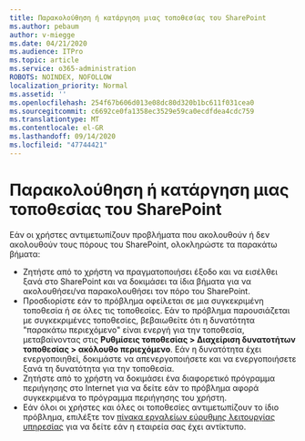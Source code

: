 ```yaml
---
title: Παρακολούθηση ή κατάργηση μιας τοποθεσίας του SharePoint
ms.author: pebaum
author: v-miegge
ms.date: 04/21/2020
ms.audience: ITPro
ms.topic: article
ms.service: o365-administration
ROBOTS: NOINDEX, NOFOLLOW
localization_priority: Normal
ms.assetid: ''
ms.openlocfilehash: 254f67b606d013e08dc80d320b1bc611f031cea0
ms.sourcegitcommit: c6692ce0fa1358ec3529e59ca0ecdfdea4cdc759
ms.translationtype: MT
ms.contentlocale: el-GR
ms.lasthandoff: 09/14/2020
ms.locfileid: "47744421"
---
```

# <a name="follow-or-un-follow-a-sharepoint-site"></a>Παρακολούθηση ή κατάργηση μιας τοποθεσίας του SharePoint

Εάν οι χρήστες αντιμετωπίζουν προβλήματα που ακολουθούν ή δεν ακολουθούν τους πόρους του SharePoint, ολοκληρώστε τα παρακάτω βήματα:

* Ζητήστε από το χρήστη να πραγματοποιήσει έξοδο και να εισέλθει ξανά στο SharePoint και να δοκιμάσει τα ίδια βήματα για να ακολουθήσει/να παρακολουθήσει τον πόρο του SharePoint.
* Προσδιορίστε εάν το πρόβλημα οφείλεται σε μια συγκεκριμένη τοποθεσία ή σε όλες τις τοποθεσίες. Εάν το πρόβλημα παρουσιάζεται με συγκεκριμένες τοποθεσίες, βεβαιωθείτε ότι η δυνατότητα "παρακάτω περιεχόμενο" είναι ενεργή για την τοποθεσία, μεταβαίνοντας στις **Ρυθμίσεις τοποθεσίας > Διαχείριση δυνατοτήτων τοποθεσίας > ακόλουθο περιεχόμενο**. Εάν η δυνατότητα έχει ενεργοποιηθεί, δοκιμάστε να απενεργοποιήσετε και να ενεργοποιήσετε ξανά τη δυνατότητα για την τοποθεσία.
* Ζητήστε από το χρήστη να δοκιμάσει ένα διαφορετικό πρόγραμμα περιήγησης στο Internet για να δείτε εάν το πρόβλημα αφορά συγκεκριμένα το πρόγραμμα περιήγησης του χρήστη.
* Εάν όλοι οι χρήστες και όλες οι τοποθεσίες αντιμετωπίζουν το ίδιο πρόβλημα, επιλέξτε τον [πίνακα εργαλείων εύρυθμης λειτουργίας υπηρεσίας](https://admin.microsoft.com/AdminPortal/Home#/servicehealth) για να δείτε εάν η εταιρεία σας έχει αντίκτυπο.
